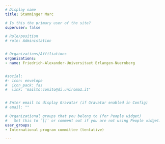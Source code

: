 ```yaml
---
# Display name
title: Stamminger Marc

# Is this the primary user of the site?
superuser: false

# Role/position
# role: Administation


# Organizations/Affiliations
organizations:
- name: Friedrich-Alexander-Universitaet Erlangen-Nuernberg


#social:
#- icon: envelope
#  icon_pack: fas
#  link: 'mailto:comito@di.uniroma1.it'


# Enter email to display Gravatar (if Gravatar enabled in Config)
# email: ""

# Organizational groups that you belong to (for People widget)
#   Set this to `[]` or comment out if you are not using People widget.
user_groups:
- International program committee (tentative)

---
```

